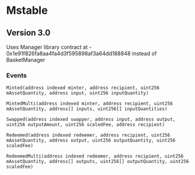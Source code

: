 # Mstable #

## Version 3.0 ##

Uses Manager library contract at - 0x1e91f826fa8aa4fa4d3f595898af3a64dd188848 instead of BasketManager

### Events ###

`Minted(address indexed minter, address recipient, uint256 mAssetQuantity, address input, uint256 inputQuantity)`

`MintedMulti(address indexed minter, address recipient, uint256 mAssetQuantity, address[] inputs, uint256[] inputQuantities)`

`Swapped(address indexed swapper, address input, address output, uint256 outputAmount, uint256 scaledFee, address recipient)`

`Redeemed(address indexed redeemer, address recipient, uint256 mAssetQuantity, address output, uint256 outputQuantity, uint256 scaledFee)`

`RedeemedMulti(address indexed redeemer, address recipient, uint256 mAssetQuantity, address[] outputs, uint256[] outputQuantity, uint256 scaledFee)`
